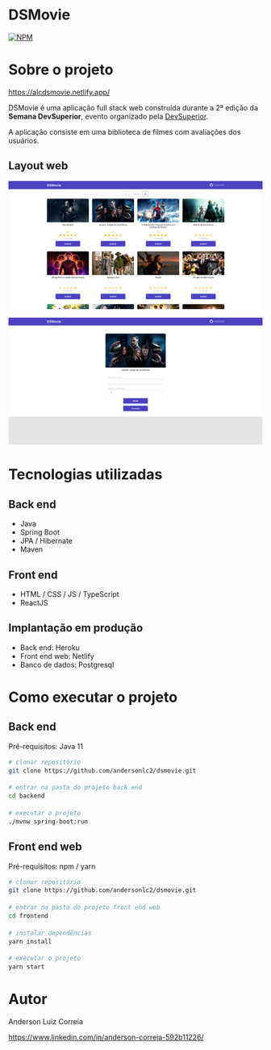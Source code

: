 # DSMovie
[![NPM](https://img.shields.io/npm/l/react)](https://github.com/andersonlc2/dsmovie/blob/main/LICENSE) 

# Sobre o projeto

https://alcdsmovie.netlify.app/

DSMovie é uma aplicação full stack web construída durante a 2ª edição da **Semana DevSuperior**, evento organizado pela [DevSuperior](https://devsuperior.com "Site da DevSuperior").

A aplicação consiste em uma biblioteca de filmes com avaliações dos usuários.

## Layout web
![Web 1](https://github.com/andersonlc2/dsmovie/blob/main/assets/web1.png?raw=true)

![Web 2](https://github.com/andersonlc2/dsmovie/blob/main/assets/web2.png?raw=true)

# Tecnologias utilizadas
## Back end
- Java
- Spring Boot
- JPA / Hibernate
- Maven
## Front end
- HTML / CSS / JS / TypeScript
- ReactJS

## Implantação em produção
- Back end: Heroku
- Front end web: Netlify
- Banco de dados: Postgresql

# Como executar o projeto

## Back end
Pré-requisitos: Java 11

```bash
# clonar repositório
git clone https://github.com/andersonlc2/dsmovie.git

# entrar na pasta do projeto back end
cd backend

# executar o projeto
./mvnw spring-boot:run
```

## Front end web
Pré-requisitos: npm / yarn

```bash
# clonar repositório
git clone https://github.com/andersonlc2/dsmovie.git

# entrar na pasta do projeto front end web
cd frontend

# instalar dependências
yarn install

# executar o projeto
yarn start
```

# Autor

Anderson Luiz Correia

https://www.linkedin.com/in/anderson-correia-592b11226/

